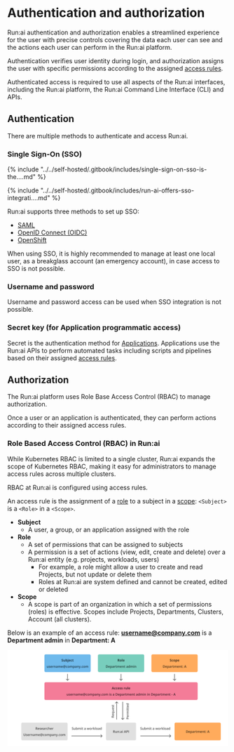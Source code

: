 # Authentication and authorization

Run:ai authentication and authorization enables a streamlined experience for the user with precise controls covering the data each user can see and the actions each user can perform in the Run:ai platform.

Authentication verifies user identity during login, and authorization assigns the user with specific permissions according to the assigned [access rules](../../self-hosted/authentication-and-authorization/accessrules.md).

Authenticated access is required to use all aspects of the Run:ai interfaces, including the Run:ai platform, the Run:ai Command Line Interface (CLI) and APIs.

## Authentication

There are multiple methods to authenticate and access Run:ai.

### Single Sign-On (SSO)

{% include "../../self-hosted/.gitbook/includes/single-sign-on-sso-is-the....md" %}

{% include "../../self-hosted/.gitbook/includes/run-ai-offers-sso-integrati....md" %}

Run:ai supports three methods to set up SSO:

* [SAML](../../self-hosted/authentication-and-authorization/sso/saml.md)
* [OpenID Connect (OIDC)](../../self-hosted/authentication-and-authorization/sso/openidconnect.md)
* [OpenShift](../../self-hosted/authentication-and-authorization/sso/openshift.md)

When using SSO, it is highly recommended to manage at least one local user, as a breakglass account (an emergency account), in case access to SSO is not possible.

### Username and password

Username and password access can be used when SSO integration is not possible.

### Secret key (for Application programmatic access)

Secret is the authentication method for [Applications](../../self-hosted/authentication-and-authorization/applications.md). Applications use the Run:ai APIs to perform automated tasks including scripts and pipelines based on their assigned [access rules](../../self-hosted/authentication-and-authorization/accessrules.md).

## Authorization

The Run:ai platform uses Role Base Access Control (RBAC) to manage authorization.

Once a user or an application is authenticated, they can perform actions according to their assigned access rules.

### Role Based Access Control (RBAC) in Run:ai

While Kubernetes RBAC is limited to a single cluster, Run:ai expands the scope of Kubernetes RBAC, making it easy for administrators to manage access rules across multiple clusters.

RBAC at Run:ai is configured using access rules.

An access rule is the assignment of a [role](../../self-hosted/authentication-and-authorization/roles.md) to a subject in a [scope](broken-reference/): `<Subject>` is a `<Role>` in a `<Scope>`.

* **Subject**
  * A user, a group, or an application assigned with the role
* **Role**
  * A set of permissions that can be assigned to subjects
  * A permission is a set of actions (view, edit, create and delete) over a Run:ai entity (e.g. projects, workloads, users)
    * For example, a role might allow a user to create and read Projects, but not update or delete them
    * Roles at Run:ai are system defined and cannot be created, edited or deleted
* **Scope**
  * A scope is part of an organization in which a set of permissions (roles) is effective. Scopes include Projects, Departments, Clusters, Account (all clusters).

Below is an example of an access rule: **username@company.com** is a **Department admin** in **Department: A**

![](img/auth-rbac.png)
